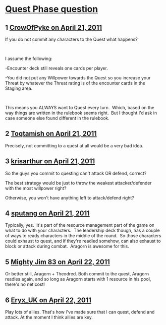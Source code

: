 # [Quest Phase question](https://community.fantasyflightgames.com/topic/45567-quest-phase-question/)

## 1 [CrowOfPyke on April 21, 2011](https://community.fantasyflightgames.com/topic/45567-quest-phase-question/?do=findComment&comment=457065)

If you do not commit any characters to the Quest what happens?

 

I assume the following:

-Encounter deck still reveals one cards per player.

-You did not put any Willpower towards the Quest so you increase your Threat by whatever the Threat rating is of the encounter cards in the Staging area.

 

This means you ALWAYS want to Quest every turn.  Which, based on the way things are written in the rulebook seems right.  But I thought I'd ask in case someone else found different in the rulebook.

## 2 [Toqtamish on April 21, 2011](https://community.fantasyflightgames.com/topic/45567-quest-phase-question/?do=findComment&comment=457071)

Precisely, not committing to a quest at all would be a very bad idea.

## 3 [krisarthur on April 21, 2011](https://community.fantasyflightgames.com/topic/45567-quest-phase-question/?do=findComment&comment=457106)

So the guys you commit to questing can't attack OR defend, correct?

The best strategy would be just to throw the weakest attacker/defender with the most willpower right?

Otherwise, you won't have anything left to attack/defend right?

## 4 [sputang on April 21, 2011](https://community.fantasyflightgames.com/topic/45567-quest-phase-question/?do=findComment&comment=457112)

Typically, yes.  It's part of the resource management part of the game on what to do with your characters.  The leadership deck though, has a couple of ways to ready characters in the middle of the round.  So those characters could exhaust to quest, and if they're readied somehow, can also exhaust to block or attack during combat.  Aragorn is awesome for this.

## 5 [Mighty Jim 83 on April 22, 2011](https://community.fantasyflightgames.com/topic/45567-quest-phase-question/?do=findComment&comment=457409)

Or better still, Aragorn + Theodred. Both commit to the quest, Aragorn readies again, and so long as Aragorn starts with 1 resource in his pool, there's no net cost!

## 6 [Eryx_UK on April 22, 2011](https://community.fantasyflightgames.com/topic/45567-quest-phase-question/?do=findComment&comment=457480)

Play lots of allies. That's how I've made sure that I can quest, defend and attack. At the moment I think allies are key. 


